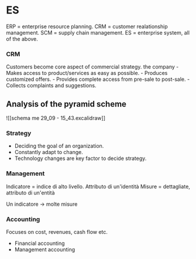 # ES
ERP = enterprise resource planning.
CRM = customer realationship management.
SCM = supply chain management.
ES = enterprise system, all of the above.

### CRM
Customers become core aspect of commercial strategy. the company
	- Makes access to product/services as easy as possible.
	- Produces customized offers.
	- Provides complete access from pre-sale to post-sale.
	- Collects complaints and suggestions.
	
	
## Analysis of the pyramid scheme
![[schema me 29_09 - 15_43.excalidraw]]
### Strategy
- Deciding the goal of an organization.
- Constantly adapt to change.
- Technology changes are key factor to decide strategy.

### Management 
Indicatore = indice di alto livello. Attributo di un'identità
Misure = dettagliate, attributo di un'entità

Un indicatore -> molte misure

### Accounting
Focuses on cost, revenues, cash flow etc.
- Financial accounting
- Management accounting


